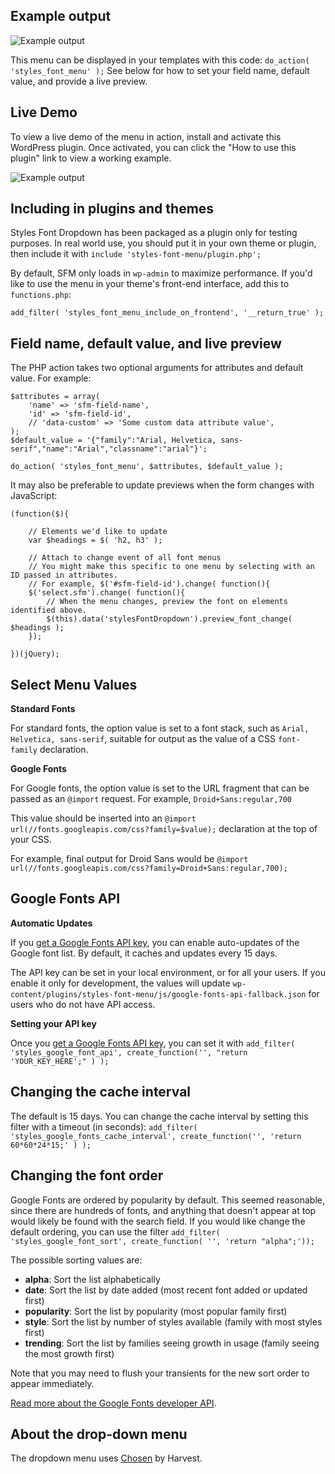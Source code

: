 ## Example output

![Example output](https://raw.github.com/stylesplugin/styles-font-dropdown/master/img/example-output.gif?v3)

This menu can be displayed in your templates with this code: `do_action( 'styles_font_menu' );` See below for how to set your field name, default value, and provide a live preview.

## Live Demo

To view a live demo of the menu in action, install and activate this WordPress plugin. Once activated, you can click the "How to use this plugin" link to view a working example.

![Example output](https://raw.github.com/stylesplugin/styles-font-menu/master/img/live-demo.png)

## Including in plugins and themes

Styles Font Dropdown has been packaged as a plugin only for testing purposes. In real world use, you should put it in your own theme or plugin, then include it with `include 'styles-font-menu/plugin.php';`

By default, SFM only loads in `wp-admin` to maximize performance. If you'd like to use the menu in your theme's front-end interface, add this to `functions.php`:

    add_filter( 'styles_font_menu_include_on_frontend', '__return_true' );

## Field name, default value, and live preview

The PHP action takes two optional arguments for attributes and default value. For example:

    $attributes = array(
    	'name' => 'sfm-field-name',
    	'id' => 'sfm-field-id',
    	// 'data-custom' => 'Some custom data attribute value',
    );
    $default_value = '{"family":"Arial, Helvetica, sans-serif","name":"Arial","classname":"arial"}';
    
    do_action( 'styles_font_menu', $attributes, $default_value );

It may also be preferable to update previews when the form changes with JavaScript:

    (function($){

    	// Elements we'd like to update
    	var $headings = $( 'h2, h3' );
		
    	// Attach to change event of all font menus
    	// You might make this specific to one menu by selecting with an ID passed in attributes.
    	// For example, $('#sfm-field-id').change( function(){
    	$('select.sfm').change( function(){
    		// When the menu changes, preview the font on elements identified above.
    		$(this).data('stylesFontDropdown').preview_font_change( $headings );
    	});

    })(jQuery);
	
## Select Menu Values

**Standard Fonts**

For standard fonts, the option value is set to a font stack, such as `Arial, Helvetica, sans-serif`, suitable for output as the value of a CSS `font-family` declaration.

**Google Fonts**

For Google fonts, the option value is set to the URL fragment that can be passed as an `@import` request. For example, `Droid+Sans:regular,700`

This value should be inserted into an `@import url(//fonts.googleapis.com/css?family=$value);` declaration at the top of your CSS.

For example, final output for Droid Sans would be `@import url(//fonts.googleapis.com/css?family=Droid+Sans:regular,700);`

## Google Fonts API

**Automatic Updates**

If you [get a Google Fonts API key][1], you can enable auto-updates of the Google font list. By default, it caches and updates every 15 days.

The API key can be set in your local environment, or for all your users. If you enable it only for development, the values will update `wp-content/plugins/styles-font-menu/js/google-fonts-api-fallback.json` for users who do not have API access.

**Setting your API key**

Once you [get a Google Fonts API key][1], you can set it with `add_filter( 'styles_google_font_api', create_function('', "return 'YOUR_KEY_HERE';" ) );`

## Changing the cache interval

The default is 15 days. You can change the cache interval by setting this filter with a timeout (in seconds): `add_filter( 'styles_google_fonts_cache_interval', create_function('', 'return 60*60*24*15;' ) );`

## Changing the font order

Google Fonts are ordered by popularity by default. This seemed reasonable, since there are hundreds of fonts, and anything that doesn't appear at top would likely be found with the search field. If you would like change the default ordering, you can use the filter `add_filter( 'styles_google_font_sort', create_function( '', 'return "alpha";'));`

The possible sorting values are:

  * **alpha**: Sort the list alphabetically
  * **date**: Sort the list by date added (most recent font added or updated first)
  * **popularity**: Sort the list by popularity (most popular family first)
  * **style**: Sort the list by number of styles available (family with most styles first)
  * **trending**: Sort the list by families seeing growth in usage (family seeing the most growth first)

Note that you may need to flush your transients for the new sort order to appear immediately.

[Read more about the Google Fonts developer API](https://developers.google.com/fonts/docs/getting_started).

## About the drop-down menu

The dropdown menu uses [Chosen](http://harvesthq.github.io/chosen/) by Harvest.

   [1]: https://code.google.com/apis/console
  
